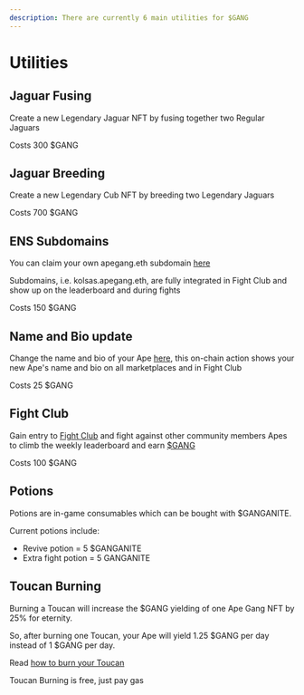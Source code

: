 ```yaml
---
description: There are currently 6 main utilities for $GANG
---
```


# Utilities

## Jaguar Fusing&#x20;

Create a new Legendary Jaguar NFT by fusing together two Regular Jaguars

Costs 300 $GANG

## Jaguar Breeding

Create a new Legendary Cub NFT by breeding two Legendary Jaguars

Costs 700 $GANG

## ENS Subdomains

You can claim your own apegang.eth subdomain [here](https://apegang.art/utilities)

Subdomains, i.e. kolsas.apegang.eth, are fully integrated in Fight Club and show up on the leaderboard and during fights

Costs 150 $GANG

## Name and Bio update

Change the name and bio of your Ape [here](https://apegang.art/utilities), this on-chain action shows your new Ape's name and bio on all marketplaces and in Fight Club

Costs 25 $GANG

## Fight Club

Gain entry to [Fight Club](../play-to-earn/fight-club.md) and fight against other community members Apes to climb the weekly leaderboard and earn [$GANG](usdgang-token.md)

Costs 100 $GANG

## Potions

Potions are in-game consumables which can be bought with $GANGANITE.&#x20;

Current potions include:&#x20;

* Revive potion = 5 $GANGANITE
* Extra fight potion = 5 GANGANITE

## Toucan Burning

Burning a Toucan will increase the $GANG yielding of one Ape Gang NFT by 25% for eternity.&#x20;

So, after burning one Toucan, your Ape will yield 1.25 $GANG per day instead of 1 $GANG per day.

Read [how to burn your Toucan](../faqs/how-do-i-burn-my-toucans.md)

Toucan Burning is free, just pay gas
